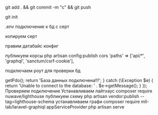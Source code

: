 
git add . && git commit -m "c" && git push




git init

.env подключение к бд с серт

копируем серт

правим датабайс конфиг

публикуем корсы 
php artisan config:publish cors
'paths' => ['api/*', 'graphql', 'sanctum/csrf-cookie'],


подключаем роут для проверки бд
<?php

use Illuminate\Support\Facades\Route;
use Illuminate\Support\Facades\DB;

Route::get('/', function () {
    return view('welcome');
});


Route::get('/test-db', function () {
    try {
        DB::connection()->getPdo();
        return 'База данных подключена!!!';
    } catch (\Exception $e) {
        return 'Unable to connect to the database: ' . $e->getMessage();
    }
});
Проверяем подключение

Устанавливаем лайтхаус
composer require nuwave/lighthouse

<!-- че за нах?
> @php artisan vendor:publish --tag=laravel-assets --ansi --force
No publishable resources for tag [laravel-assets]. -->

публикуем схему
php artisan vendor:publish --tag=lighthouse-schema


устанавливаем графи
composer require mll-lab/laravel-graphiql

appServiceProvider

php artisan serve